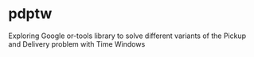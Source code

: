 # pdptw

Exploring Google or-tools library to solve different variants of the Pickup and Delivery problem with Time Windows
